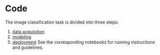 # Code

The image classification task is divided into three steps:
1. [data acquisition](01\_data\_acquisition\_and\_understanding/data\_acquisition.ipynb)
2. [modeling](02\_modeling/modeling.ipynb)
3. [deployment](03\_deployment/deployment.ipynb)
See the corresponding notebooks for running instructions and guidelines.

